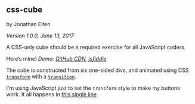 ## css-cube
by Jonathan Eiten

_Version 1.0.0, June 13, 2017_

A CSS-only cube should be a required exercise for all JavaScript coders.

Here’s mine! _Demo: [GitHub CDN](https://joneit.github.io/css-cube), [jsfiddle](https://jsfiddle.net/joneit/5fbLtjvj/embedded/result,js,css,html)_

The cube is constructed from six one-sided divs, and animated using CSS [`transform`](https://developer.mozilla.org/en-US/docs/Web/CSS/transform) with a [`transition`](https://developer.mozilla.org/en-US/docs/Web/CSS/transition).

I'm using JavaScript just to set the `transform` style to make my buttons work.
It all happens in [this single line](https://github.com/joneit/css-cube/blob/master/cube.js#L46).

